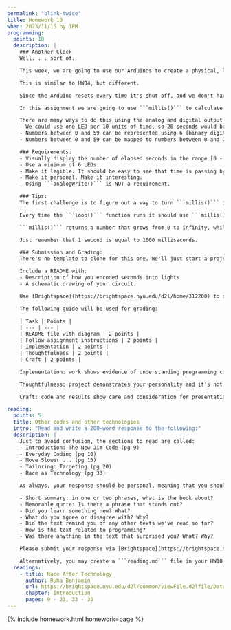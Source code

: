 ```yaml
---
permalink: "blink-twice"
title: Homework 10
when: 2023/11/15 by 1PM
programming:
  points: 10
  description: |
    ### Another Clock
    Well. . . sort of.

    This week, we are going to use our Arduinos to create a physical, light-based, time-keeping device.

    This is similar to HW04, but different.

    Since the Arduino resets every time it's shut off, and we don't have it connected to the internet yet, it isn't capable of knowing exactly what time it is. Because of this, there are no functions for getting the current hour, minute or second, just ```millis()```, which tells us how many milliseconds have elapsed since the Arduino board began running the current program.

    In this assignment we are going to use ```millis()``` to calculate the number of seconds that have elapsed since our program began running, and display that using LEDs. Since we will have a finite number of LEDs to do this, we will use "clock" seconds, meaning, numbers between 0 and 59, not 0 to infinity.

    There are many ways to do this using the analog and digital output functions from the Arduino:
    - We could use one LED per 10 units of time, so 20 seconds would be represented by 2 lit LEDs, 30 seconds by 3 LEDs, etc.
    - Numbers between 0 and 59 can be represented using 6 [binary digits, or, bits](https://www.mathsisfun.com/binary-number-system.html).
    - Numbers between 0 and 59 can be mapped to numbers between 0 and 255 and used as parameters to the ```analogWrite()``` function.

    ### Requirements:
    - Visually display the number of elapsed seconds in the range [0 - 59]. Feel free to include extra LEDs for minutes, hours or milliseconds.
    - Use a minimum of 6 LEDs.
    - Make it legible. It should be easy to see that time is passing by looking at the LEDs. One LED that fades from fully OFF to fully ON over a minute is probably legible. One LED that fades from fully OFF to fully ON over an hour is not legible.
    - Make it personal. Make it interesting.
    - Using ```analogWrite()``` is NOT a requirement.

    ### Tips:
    The first challenge is to figure out a way to turn ```millis()``` into wall seconds.

    Every time the ```loop()``` function runs it should use ```millis()``` to calculate values for the 6 LEDs.

    ```millis()``` returns a number that grows from 0 to infinity, while the number of seconds is a number that cycles from 0 to 59 and then back to 0 again. Sounds like a modulus operation.

    Just remember that 1 second is equal to 1000 milliseconds.

    ### Submission and Grading:
    There's no template to clone for this one. We'll just start a project named HW10 through the Arduino IDE and then push its folder to our GitHub account (like in this [video](https://www.youtube.com/watch?v=VuhrHrkvV0E)).

    Include a README with:
    - Description of how you encoded seconds into lights.
    - A schematic drawing of your circuit.

    Use [Brightspace](https://brightspace.nyu.edu/d2l/home/312200) to submit a link to your repository and a video of your project working. The video should be 15 to 30 seconds long and you can upload the file to Brightspace or host it somewhere else and submit a link.

    The following guide will be used for grading:

    | Task | Points |
    | --- | --- |
    | README file with diagram | 2 points |
    | Follow assignment instructions | 2 points |
    | Implementation | 2 points |
    | Thoughtfulness | 2 points |
    | Craft | 2 points |

    Implementation: work shows evidence of understanding programming concepts and you are fully using them to express your ideas.

    Thoughtfulness: project demonstrates your personality and it's not a straightforward re-implementation of someone else's idea.

    Craft: code and results show care and consideration for presentation and professionalism, and work doesn't look like it was rushed.

reading:
  points: 5
  title: Other codes and other technologies
  intro: "Read and write a 200-word response to the following:"
  description: |
    Just to avoid confusion, the sections to read are called:
    - Introduction: The New Jim Code (pg 9)
    - Everyday Coding (pg 10)
    - Move Slower ... (pg 15)
    - Tailoring: Targeting (pg 20)
    - Race as Technology (pg 33)

    As always, your response should be personal, meaning that you should be expressing your views and opinions about the text and not just summarizing it. You can use the following rubric to guide your response:

    - Short summary: in one or two phrases, what is the book about?
    - Memorable quote: Is there a phrase that stands out?
    - Did you learn something new? What?
    - What do you agree or disagree with? Why?
    - Did the text remind you of any other texts we've read so far?
    - How is the text related to programming?
    - Was there anything in the text that surprised you? What? Why?

    Please submit your response via [Brightspace](https://brightspace.nyu.edu/d2l/home/312200).

    Alternatively, you may create a ```reading.md``` file in your HW10 repo and write your response in markdown. Just make sure to submit a link to the file using [Brightspace](https://brightspace.nyu.edu/d2l/home/312200).
  readings:
    - title: Race After Technology
      author: Ruha Benjamin
      url: https://brightspace.nyu.edu/d2l/common/viewFile.d2lfile/Database/MjA1NzUyNTI/benjamin_race-after-technology.pdf?ou=312200
      chapter: Introduction
      pages: 9 - 23, 33 - 36
---
```

{% include homework.html homework=page %}
